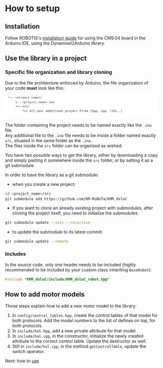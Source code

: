 # How to setup

## Installation
Follow ROBOTIS's [installation guide](https://emanual.robotis.com/docs/en/software/arduino_ide/) for using the CM9.04 board in the Arduino IDE, using the Dynamixel2Arduino library.

## Use the library in a project

### Specific file organization and library cloning
Due to the file architecture enforced by Arduino, the file organization of your code **must** look like this:
![File tree](../img/project_tree.png)

The folder containing the project needs to be named exactly like the ```.ino``` file. <br /> 
Any additional file to the ```.ino``` file needs to be inside a folder named exactly ```src```, situated in the same folder as the ```.ino```. <br /> 
The files inside the ```src``` folder can be organized as wished.

You have two possible ways to get the library, either by downloading a copy and simply pasting it somewhere inside the ```src``` folder, or by setting it as a git submodule.

In order to have the library as a git submodule:
- when you create a new project: 
```sh
cd <project_name>/src
git submodule add https://github.com/KM-RoBoTa/KMR_dxluC
``` 
- if you want to clone an already existing project with submodules, after cloning the project itself, you need to initialize the submodules:
```sh
git submodule update --init --recursive
``` 
- to update the submodule to its latest commit:
```sh
git submodule update --remote
``` 

### Includes

In the source code, only one header needs to be included (highly recommended to be included by your custom class inheriting ```BaseRobot```):
```cpp
#include "KMR_dxluC/include/KMR_dxluC_robot.hpp"
```

## How to add motor models

Those steps explain how to add a new motor model to the library:
1. In ```config/control_tables.hpp```, create the control tables of that model for both protocols. Add the model numbers to the list of defines on top, for both protocols.
2. In ```include/hal.hpp```, add a new private attribute for that model
3. In ```include/hal.cpp```, in the constructor, initialize the newly created attribute to the correct control table. Update the destructor as well.
4. Still in ```include/hal.cpp```, in the method ```getControlTable```, update the switch operator. 

Next: how to [use](use.md)